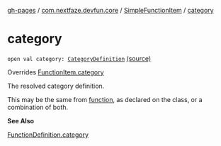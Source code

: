 [gh-pages](../../index.md) / [com.nextfaze.devfun.core](../index.md) / [SimpleFunctionItem](index.md) / [category](.)

# category

`open val category: `[`CategoryDefinition`](../-category-definition/index.md) [(source)](https://github.com/NextFaze/dev-fun/tree/master/devfun-annotations/src/main/java/com/nextfaze/devfun/core/Items.kt#L75)

Overrides [FunctionItem.category](../-function-item/category.md)

The resolved category definition.

This may be the same from [function](function.md), as declared on the class, or a combination of both.

**See Also**

[FunctionDefinition.category](../-function-definition/category.md)


